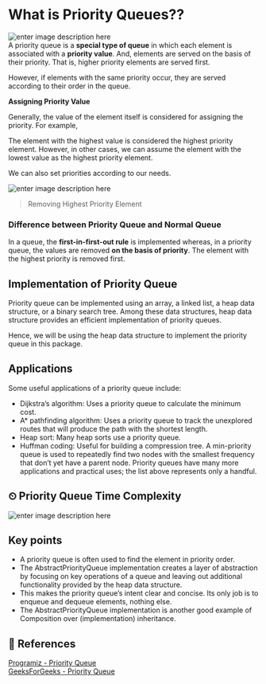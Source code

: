 
# What is Priority Queues??
![enter image description here](https://www.memecreator.org/static/images/memes/3529510.jpg)\
A priority queue is a  **special type of queue**  in which each element is associated with a  **priority value**. And, elements are served on the basis of their priority. That is, higher priority elements are served first.

However, if elements with the same priority occur, they are served according to their order in the queue.

**Assigning Priority Value**

Generally, the value of the element itself is considered for assigning the priority. For example,

The element with the highest value is considered the highest priority element. However, in other cases, we can assume the element with the lowest value as the highest priority element.

We can also set priorities according to our needs.

![enter image description here](https://cdn.programiz.com/sites/tutorial2program/files/Introduction.png)
> Removing Highest Priority Element

### Difference between Priority Queue and Normal Queue

In a queue, the  **first-in-first-out rule**  is implemented whereas, in a priority queue, the values are removed  **on the basis of priority**. The element with the highest priority is removed first.

## Implementation of Priority Queue

Priority queue can be implemented using an array, a linked list, a heap data structure, or a binary search tree. Among these data structures, heap data structure provides an efficient implementation of priority queues.

Hence, we will be using the heap data structure to implement the priority queue in this package.

## Applications
Some useful applications of a priority queue include:
-  Dijkstra’s algorithm: Uses a priority queue to calculate the minimum cost.
-  A* pathfinding algorithm: Uses a priority queue to track the unexplored routes that will produce the path with the shortest length.
- Heap sort: Many heap sorts use a priority queue.
- Huffman coding: Useful for building a compression tree. A min-priority queue is used to repeatedly find two nodes with the smallest frequency that don’t yet have a parent node.
Priority queues have many more applications and practical uses; the list above represents only a handful.

## ⏲ Priority Queue Time Complexity
![enter image description here](https://i.imgur.com/UwFSjY0.png)

## Key points
-  A priority queue is often used to find the element in priority order.
-  The AbstractPriorityQueue<T> implementation creates a layer of abstraction by focusing on key operations of a queue and leaving out additional functionality provided by the heap data structure.
-  This makes the priority queue’s intent clear and concise. Its only job is to enqueue and dequeue elements, nothing else.
-  The AbstractPriorityQueue<T> implementation is another good example of 
Composition over (implementation) inheritance.


## 📒 References 
[Programiz - Priority Queue](https://www.programiz.com/dsa/priority-queue)\
[GeeksForGeeks - Priority Queue](https://www.geeksforgeeks.org/priority-queue-set-1-introduction/)
